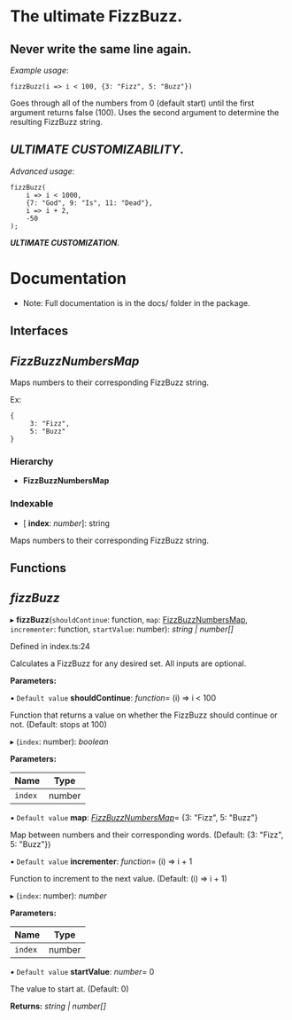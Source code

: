 # The ultimate FizzBuzz.
## Never write the same line again.
*Example usage*:
```
fizzBuzz(i => i < 100, {3: "Fizz", 5: "Buzz"})
```
Goes through all of the numbers from 0 (default start) until the first argument returns false (100). Uses the second argument to determine the resulting FizzBuzz string.
## __*ULTIMATE CUSTOMIZABILITY*__.
*Advanced usage*:
```
fizzBuzz(
    i => i < 1000,
    {7: "God", 9: "Is", 11: "Dead"},
    i => i + 2,
    -50
);
```
*__ULTIMATE CUSTOMIZATION.__*
# Documentation
* Note: Full documentation is in the docs/ folder in the package.

## **Interfaces**
## *FizzBuzzNumbersMap*

Maps numbers to their corresponding FizzBuzz string.

Ex: 
```
{
     3: "Fizz",
     5: "Buzz"
}
```

### Hierarchy

* **FizzBuzzNumbersMap**

### Indexable

* \[ **index**: *number*\]: string

Maps numbers to their corresponding FizzBuzz string.

## **Functions**

##  *fizzBuzz*

▸ **fizzBuzz**(`shouldContinue`: function, `map`: [FizzBuzzNumbersMap](../interfaces/_index_.fizzbuzznumbersmap.md), `incrementer`: function, `startValue`: number): *string | number[]*

Defined in index.ts:24

Calculates a FizzBuzz for any desired set. All inputs are optional.

**Parameters:**

▪ `Default value`  **shouldContinue**: *function*= (i) => i < 100

Function that returns a value on whether the
FizzBuzz should continue or not. (Default: stops at 100)

▸ (`index`: number): *boolean*

**Parameters:**

Name | Type |
------ | ------ |
`index` | number |

▪ `Default value`  **map**: *[FizzBuzzNumbersMap](../interfaces/_index_.fizzbuzznumbersmap.md)*= {3: "Fizz", 5: "Buzz"}

Map between numbers and their corresponding words.
(Default: {3: "Fizz", 5: "Buzz"})

▪ `Default value`  **incrementer**: *function*= (i) => i + 1

Function to increment to the next value.
(Default: (i) => i + 1)

▸ (`index`: number): *number*

**Parameters:**

Name | Type |
------ | ------ |
`index` | number |

▪ `Default value`  **startValue**: *number*= 0

The value to start at. (Default: 0)

**Returns:** *string | number[]*